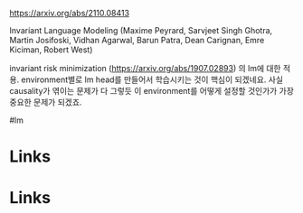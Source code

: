 https://arxiv.org/abs/2110.08413

Invariant Language Modeling (Maxime Peyrard, Sarvjeet Singh Ghotra, Martin Josifoski, Vidhan Agarwal, Barun Patra, Dean Carignan, Emre Kiciman, Robert West)

invariant risk minimization (https://arxiv.org/abs/1907.02893) 의 lm에 대한 적용. environment별로 lm head를 만들어서 학습시키는 것이 핵심이 되겠네요. 사실 causality가 엮이는 문제가 다 그렇듯 이 environment를 어떻게 설정할 것인가가 가장 중요한 문제가 되겠죠.

#lm

# Links

# Links

